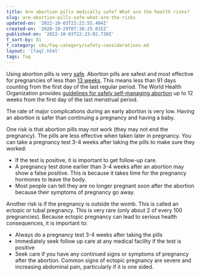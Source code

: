 ```yaml
---
title: Are abortion pills medically safe? What are the health risks?
slug: are-abortion-pills-safe-what-are-the-risks
updated-on: '2022-10-03T22:22:55.404Z'
created-on: '2020-10-29T07:38:25.015Z'
published-on: '2022-10-03T22:23:02.730Z'
f_sort-by: 81
f_category: cms/faq-category/safety-considerations.md
layout: '[faq].html'
tags: faq
---
```


Using abortion pills is very [safe](https://www.ansirh.org/sites/default/files/publications/files/medication-abortion-safety.pdf). Abortion pills are safest and most effective for pregnancies of less than [13 weeks](https://www.howtouseabortionpill.org/about/). This means less than 91 days counting from the first day of the last regular period. The World Health Organization provides [guidelines for safely self-managing abortion](https://srhr.org/abortioncare/chapter-3/service-delivery-options-and-self-management-approaches-3-6/self-management-recommendation-50-self-management-of-medical-abortion-in-whole-or-in-part-at-gestational-ages-12-weeks-3-6-2/) up to 12 weeks from the first day of the last menstrual period.

The rate of major complications during an early abortion is very low. Having an abortion is safer than continuing a pregnancy and having a baby.

One risk is that abortion pills may not work (they may not end the pregnancy). The pills are less effective when taken later in pregnancy. You can take a pregnancy test 3-4 weeks after taking the pills to make sure they worked:

*   If the test is positive, it is important to get follow-up care.
*   A pregnancy test done earlier than 3-4 weeks after an abortion may show a false positive. This is because it takes time for the pregnancy hormones to leave the body.
*   Most people can tell they are no longer pregnant soon after the abortion because their symptoms of pregnancy go away.

Another risk is if the pregnancy is outside the womb. This is called an ectopic or tubal pregnancy. This is very rare (only about 2 of every 100 pregnancies). Because ectopic pregnancy can lead to serious health consequences, it is important to:

*   Always do a pregnancy test 3-4 weeks after taking the pills
*   Immediately seek follow up care at any medical facility if the test is positive
*   Seek care if you have any continued signs or symptoms of pregnancy after the abortion. Common signs of ectopic pregnancy are severe and increasing abdominal pain, particularly if it is one sided.

